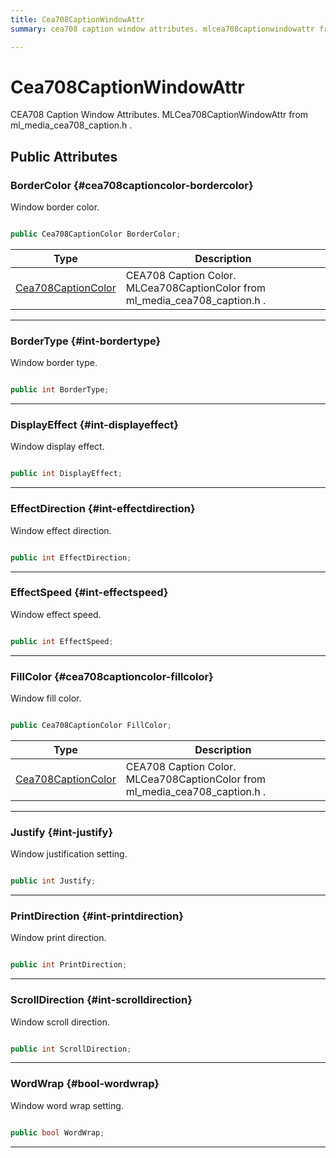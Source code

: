 ```yaml
---
title: Cea708CaptionWindowAttr
summary: cea708 caption window attributes. mlcea708captionwindowattr from ml-media-cea708-caption.h. 

---
```


# Cea708CaptionWindowAttr




CEA708 Caption Window Attributes.  MLCea708CaptionWindowAttr  from  ml&#95;media&#95;cea708&#95;caption.h .   





## Public Attributes

### BorderColor {#cea708captioncolor-bordercolor}

Window border color. 

```csharp

public Cea708CaptionColor BorderColor;

```

| Type | Description  | 
|--|--|
| [Cea708CaptionColor](/versioned_docs/version-22-Mar-2023/unity-api/api/UnityEngine.XR.MagicLeap/MLMedia/ParserCEA708/NativeBindings/UnityEngine.XR.MagicLeap.MLMedia.ParserCEA708.NativeBindings.Cea708CaptionColor.md) | CEA708 Caption Color.  MLCea708CaptionColor  from  ml&#95;media&#95;cea708&#95;caption.h .  |





-----------

### BorderType {#int-bordertype}

Window border type. 

```csharp

public int BorderType;

```






-----------

### DisplayEffect {#int-displayeffect}

Window display effect. 

```csharp

public int DisplayEffect;

```






-----------

### EffectDirection {#int-effectdirection}

Window effect direction. 

```csharp

public int EffectDirection;

```






-----------

### EffectSpeed {#int-effectspeed}

Window effect speed. 

```csharp

public int EffectSpeed;

```






-----------

### FillColor {#cea708captioncolor-fillcolor}

Window fill color. 

```csharp

public Cea708CaptionColor FillColor;

```

| Type | Description  | 
|--|--|
| [Cea708CaptionColor](/versioned_docs/version-22-Mar-2023/unity-api/api/UnityEngine.XR.MagicLeap/MLMedia/ParserCEA708/NativeBindings/UnityEngine.XR.MagicLeap.MLMedia.ParserCEA708.NativeBindings.Cea708CaptionColor.md) | CEA708 Caption Color.  MLCea708CaptionColor  from  ml&#95;media&#95;cea708&#95;caption.h .  |





-----------

### Justify {#int-justify}

Window justification setting. 

```csharp

public int Justify;

```






-----------

### PrintDirection {#int-printdirection}

Window print direction. 

```csharp

public int PrintDirection;

```






-----------

### ScrollDirection {#int-scrolldirection}

Window scroll direction. 

```csharp

public int ScrollDirection;

```






-----------

### WordWrap {#bool-wordwrap}

Window word wrap setting. 

```csharp

public bool WordWrap;

```






-----------


